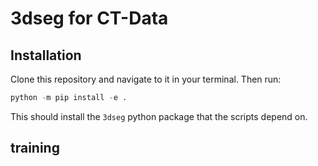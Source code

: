 # 3dseg for CT-Data

## Installation

Clone this repository and navigate to it in your terminal. Then run:

```python
python -m pip install -e .
```

This should install the `3dseg` python package that the scripts depend on.

## training
